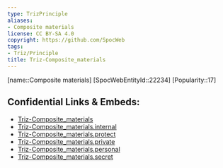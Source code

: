 ```yaml
---
type: TrizPrinciple
aliases:
- Composite materials
license: CC BY-SA 4.0
copyright: https://github.com/SpocWeb
tags: 
- Triz/Principle
title: Triz-Composite_materials
---
```

[name::Composite materials]
[SpocWebEntityId::22234]
[Popularity::17]



## Confidential Links & Embeds: 
- [Triz-Composite_materials](../../../../_public/tech/Triz/Principle/Triz-Composite_materials.md) 
- [Triz-Composite_materials.internal](../../../../_internal/tech/Triz/Principle/Triz-Composite_materials.internal.md) 
- [Triz-Composite_materials.protect](../../../../_protect/tech/Triz/Principle/Triz-Composite_materials.protect.md) 
- [Triz-Composite_materials.private](../../../../_private/tech/Triz/Principle/Triz-Composite_materials.private.md) 
- [Triz-Composite_materials.personal](../../../../_personal/tech/Triz/Principle/Triz-Composite_materials.personal.md) 
- [Triz-Composite_materials.secret](../../../../_secret/tech/Triz/Principle/Triz-Composite_materials.secret.md) 
